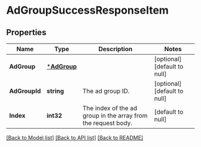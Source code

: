 # AdGroupSuccessResponseItem

## Properties
Name | Type | Description | Notes
------------ | ------------- | ------------- | -------------
**AdGroup** | [***AdGroup**](AdGroup.md) |  | [optional] [default to null]
**AdGroupId** | **string** | The ad group ID. | [optional] [default to null]
**Index** | **int32** | The index of the ad group in the array from the request body. | [default to null]

[[Back to Model list]](../README.md#documentation-for-models) [[Back to API list]](../README.md#documentation-for-api-endpoints) [[Back to README]](../README.md)

